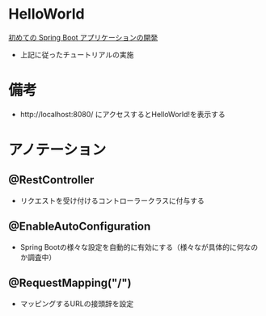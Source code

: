 # HelloWorld

[初めての Spring Boot アプリケーションの開発](https://spring.pleiades.io/spring-boot/docs/current/reference/html/getting-started.html)
* 上記に従ったチュートリアルの実施

# 備考

* http://localhost:8080/ にアクセスするとHelloWorld!を表示する

# アノテーション

## @RestController
* リクエストを受け付けるコントローラークラスに付与する
## @EnableAutoConfiguration
* Spring Bootの様々な設定を自動的に有効にする（様々なが具体的に何なのか調査中）
## @RequestMapping("/")
* マッピングするURLの接頭辞を設定